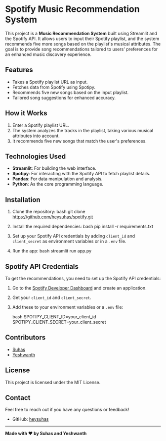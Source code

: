 # Spotify Music Recommendation System

This project is a **Music Recommendation System** built using Streamlit and the Spotify API. It allows users to input their Spotify playlist, and the system recommends five more songs based on the playlist's musical attributes. The goal is to provide song recommendations tailored to users' preferences for an enhanced music discovery experience.

## Features
- Takes a Spotify playlist URL as input.
- Fetches data from Spotify using Spotipy.
- Recommends five new songs based on the input playlist.
- Tailored song suggestions for enhanced accuracy.

## How it Works
1. Enter a Spotify playlist URL.
2. The system analyzes the tracks in the playlist, taking various musical attributes into account.
3. It recommends five new songs that match the user's preferences.

## Technologies Used
- **Streamlit**: For building the web interface.
- **Spotipy**: For interacting with the Spotify API to fetch playlist details.
- **Pandas**: For data manipulation and analysis.
- **Python**: As the core programming language.

## Installation

1. Clone the repository:
    bash
    git clone https://github.com/heysuhas/spotify.git
    
2. Install the required dependencies:
    bash
    pip install -r requirements.txt
    
3. Set up your Spotify API credentials by adding `client_id` and `client_secret` as environment variables or in a `.env` file.

4. Run the app:
    bash
    streamlit run app.py
    

## Spotify API Credentials
To get the recommendations, you need to set up the Spotify API credentials:

1. Go to the [Spotify Developer Dashboard](https://developer.spotify.com/dashboard/applications) and create an application.
2. Get your `client_id` and `client_secret`.
3. Add these to your environment variables or a `.env` file:

    bash
    SPOTIPY_CLIENT_ID=your_client_id
    SPOTIPY_CLIENT_SECRET=your_client_secret
    

## Contributors
- [Suhas](https://github.com/heysuhas)
- [Yeshwanth](https://github.com/Yeshwanthch04)

## License
This project is licensed under the MIT License.

## Contact
Feel free to reach out if you have any questions or feedback!

- GitHub: [heysuhas](https://github.com/heysuhas)

---
**Made with ❤️ by Suhas and Yeshwanth**